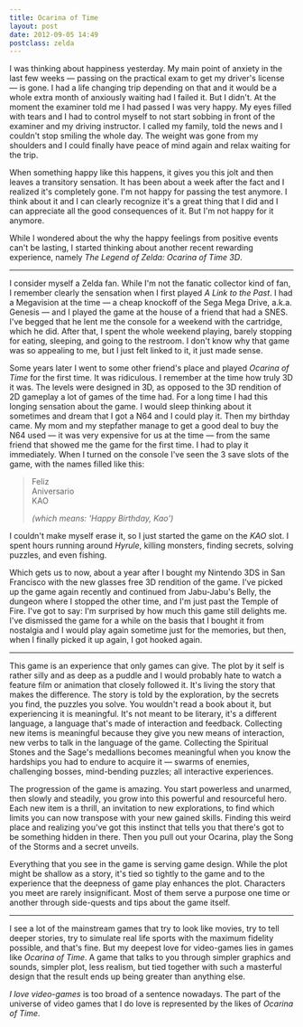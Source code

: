 ```yaml
---
title: Ocarina of Time
layout: post
date: 2012-09-05 14:49
postclass: zelda
---
```


I was thinking about happiness yesterday. My main point of anxiety in
the last few weeks — passing on the practical exam to get my driver's
license — is gone. I had a life changing trip depending on that and it
would be a whole extra month of anxiously waiting had I failed it. But
I didn't. At the moment the examiner told me I had passed I was very
happy. My eyes filled with tears and I had to control myself to not
start sobbing in front of the examiner and my driving instructor. I
called my family, told the news and I couldn't stop smiling the whole
day. The weight was gone from my shoulders and I could finally have
peace of mind again and relax waiting for the trip.

When something happy like this happens, it gives you this jolt and
then leaves a transitory sensation. It has been about a week after the
fact and I realized it's completely gone. I'm not happy for passing
the test anymore. I think about it and I can clearly recognize it's a
great thing that I did and I can appreciate all the good consequences
of it. But I'm not happy for it anymore.

While I wondered about the why the happy feelings from positive events
can't be lasting, I started thinking about another recent rewarding
experience, namely *The Legend of Zelda: Ocarina of Time 3D*.

---

I consider myself a Zelda fan. While I'm not the fanatic collector
kind of fan, I remember clearly the sensation when I first played *A
Link to the Past*. I had a Megavision at the time — a cheap knockoff
of the Sega Mega Drive, a.k.a. Genesis — and I played the game at the
house of a friend that had a SNES. I've begged that he lent me the
console for a weekend with the cartridge, which he did. After that, I
spent the whole weekend playing, barely stopping for eating, sleeping,
and going to the restroom. I don't know why that game was so appealing
to me, but I just felt linked to it, it just made sense.

Some years later I went to some other friend's place and played
*Ocarina of Time* for the first time. It was ridiculous. I remember at
the time how truly 3D it was. The levels were designed in 3D, as
opposed to the 3D rendition of 2D gameplay a lot of games of the time
had. For a long time I had this longing sensation about the game. I
would sleep thinking about it sometimes and dream that I got a N64 and
I could play it. Then my birthday came. My mom and my stepfather
manage to get a good deal to buy the N64 used — it was very expensive
for us at the time — from the same friend that showed me the game for
the first time. I had to play it immediately. When I turned on the
console I've seen the 3 save slots of the game, with the names filled
like this:

> Feliz  
> Aniversario  
> KAO  
> 
> *(which means: 'Happy Birthday, Kao')*

I couldn't make myself erase it, so I just started the game on the
*KAO* slot. I spent hours running around *Hyrule*, killing monsters,
finding secrets, solving puzzles, and even fishing. 

Which gets us to now, about a year after I bought my Nintendo 3DS in
San Francisco with the new glasses free 3D rendition of the game. I've
picked up the game again recently and continued from Jabu-Jabu's
Belly, the dungeon where I stopped the other time, and I'm just past
the Temple of Fire. I've got to say: I'm surprised by how much this
game still delights me. I've dismissed the game for a while on the
basis that I bought it from nostalgia and I would play again sometime
just for the memories, but then, when I finally picked it up again, I
got hooked again.

---

This game is an experience that only games can give. The plot by it
self is rather silly and as deep as a puddle and I would probably hate
to watch a feature film or animation that closely followed it. It's
living the story that makes the difference. The story is told by the
exploration, by the secrets you find, the puzzles you solve. You
wouldn't read a book about it, but experiencing it is meaningful. It's
not meant to be literary, it's a different language, a language that's
made of interaction and feedback. Collecting new items is meaningful
because they give you new means of interaction, new verbs to talk in
the language of the game. Collecting the Spiritual Stones and the
Sage's medallions becomes meaningful when you know the hardships you
had to endure to acquire it — swarms of enemies, challenging bosses,
mind-bending puzzles; all interactive experiences.

The progression of the game is amazing. You start powerless and
unarmed, then slowly and steadily, you grow into this powerful and
resourceful hero. Each new item is a thrill, an invitation to new
explorations, to find which limits you can now transpose with your new
gained skills. Finding this weird place and realizing you've got this
instinct that tells you that there's got to be something hidden in
there. Then you pull out your Ocarina, play the Song of the Storms and
a secret unveils.

Everything that you see in the game is serving game design. While the
plot might be shallow as a story, it's tied so tightly to the game and
to the experience that the deepness of game play enhances the plot.
Characters you meet are rarely insignificant. Most of them serve a
purpose one time or another through side-quests and tips about the
game itself.

---

I see a lot of the mainstream games that try to look like movies, try
to tell deeper stories, try to simulate real life sports with the
maximum fidelity possible, and that's fine. But my deepest love for
video-games lies in games like *Ocarina of Time*. A game that talks to
you through simpler graphics and sounds, simpler plot, less realism,
but tied together with such a masterful design that the result ends up
being greater than anything else.

*I love video-games* is too broad of a sentence nowadays. The part of
the universe of video games that I do love is represented by the likes
of *Ocarina of Time*.
